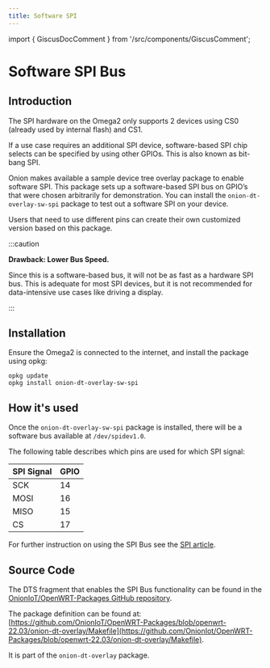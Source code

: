 ```yaml
---
title: Software SPI
---
```


import { GiscusDocComment } from '/src/components/GiscusComment';

# Software SPI Bus

## Introduction

The SPI hardware on the Omega2 only supports 2 devices using CS0 (already used by internal flash) and CS1.

If a use case requires an additional SPI device, software-based SPI chip selects can be specified by using other GPIOs. This is also known as bit-bang SPI.

Onion makes available a sample device tree overlay package to enable software SPI. This package sets up a software-based SPI bus on GPIO’s that were chosen arbitrarily for demonstration. You can install the `onion-dt-overlay-sw-spi` package to test out a software SPI on your device.

Users that need to use different pins can create their own customized version based on this package.

:::caution

**Drawback: Lower Bus Speed.**

Since this is a software-based bus, it will not be as fast as a hardware SPI bus. This is adequate for most SPI devices, but it is not recommended for data-intensive use cases like driving a display.

:::

## Installation

Ensure the Omega2 is connected to the internet, and install the package using opkg:

```
opkg update
opkg install onion-dt-overlay-sw-spi
```

## How it's used

Once the `onion-dt-overlay-sw-spi` package is installed, there will be a software bus available at `/dev/spidev1.0`.

The following table describes which pins are used for which SPI signal:

| SPI Signal | GPIO |
| :--------- | :--- |
| SCK        | 14   |
| MOSI       | 16   |
| MISO       | 15   |
| CS         | 17   |

For further instruction on using the SPI Bus see the [SPI article](https://documentation.onioniot.com/hardware-interfaces/spi).

## Source Code

The DTS fragment that enables the SPI Bus functionality can be found in the [OnionIoT/OpenWRT-Packages GitHub repository](https://github.com/OnionIoT/OpenWRT-Packages/blob/openwrt-22.03/onion-dt-overlay/src/sw-spi.dts). 

The package definition can be found at: [https://github.com/OnionIoT/OpenWRT-Packages/blob/openwrt-22.03/onion-dt-overlay/Makefile](https://github.com/OnionIot/OpenWRT-Packages/blob/openwrt-22.03/onion-dt-overlay/Makefile).

It is part of the `onion-dt-overlay` package.

<GiscusDocComment />

